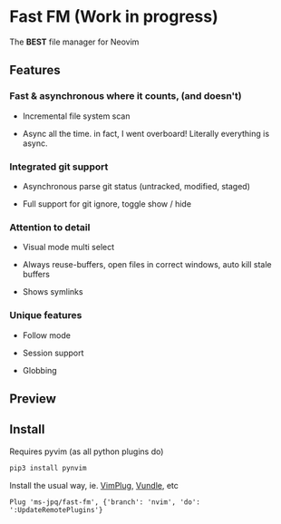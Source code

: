 # Fast FM (Work in progress)

The **BEST** file manager for Neovim

## Features

### Fast & asynchronous where it counts, (and doesn't)

- Incremental file system scan

- Async all the time. in fact, I went overboard! Literally everything is async.

### Integrated git support

- Asynchronous parse git status (untracked, modified, staged)

- Full support for git ignore, toggle show / hide

### Attention to detail

- Visual mode multi select

- Always reuse-buffers, open files in correct windows, auto kill stale buffers

- Shows symlinks

### Unique features

- Follow mode

- Session support

- Globbing

## Preview

## Install

Requires pyvim (as all python plugins do)

```sh
pip3 install pynvim
```

Install the usual way, ie. [VimPlug](https://github.com/junegunn/vim-plug), [Vundle](https://github.com/VundleVim/Vundle.vim), etc

```VimL
Plug 'ms-jpq/fast-fm', {'branch': 'nvim', 'do': ':UpdateRemotePlugins'}
```

